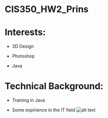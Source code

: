 # CIS350_HW2_Prins
# Interests:

* 3D Design
	
* Photoshop
	
* Java
	
# Technical Background:

* Training in Java
	
* Some expirience in the IT field
![alt text](https://i.imgur.com/PoqQPdH.png)
